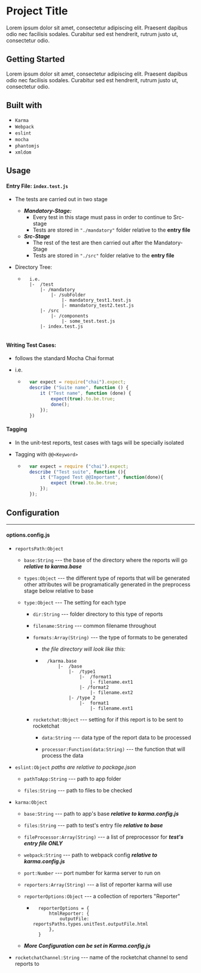 # Project Title

Lorem ipsum dolor sit amet, consectetur adipiscing elit. Praesent dapibus odio nec facilisis sodales. Curabitur sed est hendrerit, rutrum justo ut, consectetur odio.

## Getting Started

Lorem ipsum dolor sit amet, consectetur adipiscing elit. Praesent dapibus odio nec facilisis sodales. Curabitur sed est hendrerit, rutrum justo ut, consectetur odio.

## Built with

- `Karma`
- `Webpack`
- `eslint`
- `mocha`
- `phantomjs`
- `xmldom`

## Usage

#### Entry File: `index.test.js`
- The tests are carried out in two stage
    - ***Mandatory-Stage:*** 
        - Every test in this stage must pass in order to continue to Src-stage
        - Tests are stored in `"./mandatory"` folder relative to the **entry file**
    - ***Src-Stage***
        - The rest of the test are then carried out after the Mandatory-Stage
        - Tests are stored in `"./src"` folder relative to the **entry file**
- Directory Tree:  

    - ```
        i.e.
        |-  /test
            |- /mandatory
                |- /subFolder
                    |- mandatory_test1.test.js
                    |- mmandatory_test2.test.js
            |- /src
                |- /components
                    |- some_test.test.js
            |- index.test.js
            
        ```  
  

#### Writing Test Cases:
- follows the standard Mocha Chai format 
- i.e.  

    - ```javascript
        var expect = require("chai").expect;
        describe ("Suite name", function () {
            it ("Test name", function (done) {
                expect(true).to.be.true;
                done();
            });
        })  
      ```

#### Tagging
- In the unit-test reports, test cases with tags will be specially isolated
- Tagging with `@@<Keyword>`  

    - ```javascript
        var expect = require ("chai").expect;
        describe ("Test suite", function (){
            it ("Tagged Test @@Important", function(done){
                expect (true).to.be.true;
            });
        });
      ```
    
## Configuration
---
#### options.config.js
- `reportsPath:Object`
    - `base:String` --- the base of the directory where the reports will go 
        ***relative to karma.base*** 

    - `types:Object` --- the different type of reports that will be generated
    other attributes will be programatically generated 
    in the preprocess stage below
    relative to base
    
    - `type:Object` --- The setting for each type
        - `dir:String` ---  folder directory to this type of reports
           
        - `filename:String` ---  common filename throughout
        
        - `formats:Array(String)` ---  the type of formats to be generated
            - _the file directory will look like this:_ 

            - ```
                /karma.base
                    |-  /base
                        |-  /type1
                            |-  /format1
                                |- filename.ext1
                            |- /format2
                                |- filename.ext2
                        |- /type 2
                            |-  format1
                                |- filename.ext1

               ```
        
        - `rocketchat:Object` --- setting for if this report is to be sent to rocketchat
            - `data:String` --- data type of the report data to be processed
            
            - `processor:Function(data:String)` --- the function that will process the data
     
- `eslint:Object` 
    _paths are relative to package.json_
    
    - `pathToApp:String` --- path to app folder
    
    - `files:String` --- path to files to be checked

- `karma:Object`
    - `base:String` --- path to app's base ***relative to karma.config.js***
    
    - `files:String` --- path to test's entry file ***relative to base***
    
    - `fileProcessor:Array(String)` --- a list of preprocessor for ***test's entry file ONLY***
    
    - `webpack:String` --- path to webpack config ***relative to karma.config.js***
    
    - `port:Number` --- port number for karma server to run on
    
    - `reporters:Array(String)` --- a list of reporter karma will use
     
    - `reporterOptions:Object` --- a collection of reporters "<dataType>Reporter" 

        - ``` 
            reporterOptions = {
                htmlReporter: {
                    outputFile: reportsPaths.types.unitTest.outputFile.html
                },
            }
            ```
    - ***More Configuration can be set in Karma.config.js***
    
- `rocketchatChannel:String` --- name of the rocketchat channel to send reports to